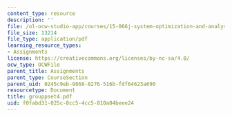 ```yaml
---
content_type: resource
description: ''
file: /ol-ocw-studio-app/courses/15-066j-system-optimization-and-analysis-for-manufacturing-summer-2003/f0fabd31025c8cc54cc5810a04beee24_grouppset4.pdf
file_size: 13214
file_type: application/pdf
learning_resource_types:
- Assignments
license: https://creativecommons.org/licenses/by-nc-sa/4.0/
ocw_type: OCWFile
parent_title: Assignments
parent_type: CourseSection
parent_uid: 0245c9eb-9868-8276-516b-fdf64623a690
resourcetype: Document
title: grouppset4.pdf
uid: f0fabd31-025c-8cc5-4cc5-810a04beee24
---
```

